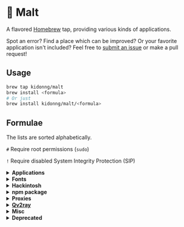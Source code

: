 # 🍺 Malt

A flavored [Homebrew](https://brew.sh/) tap, providing various kinds of applications.

Spot an error? Find a place which can be improved? Or your favorite application isn't included? Feel free to [submit an issue](https://github.com/kidonng/homebrew-malt/issues/new) or make a pull request!

## Usage

```sh
brew tap kidonng/malt
brew install <formula>
# Or just
brew install kidonng/malt/<formula>
```

## Formulae

The lists are sorted alphabetically.

`#` Require root permissions (`sudo`)

`!` Require disabled System Integrity Protection (SIP)

<details>
<summary><strong>Applications</strong></summary>

- [glance-chamburr](https://github.com/chamburr/glance)

  A fork of discontinued [glance](https://formulae.brew.sh/cask/glance).

- [macforge](https://www.macenhance.com/macforge) `!`
- [vimac](https://github.com/dexterleng/vimac)

</details>


<details>
<summary><strong>Fonts</strong></summary>

- [JetBrainsMono Nerd Font](https://github.com/ryanoasis/nerd-fonts/tree/master/patched-fonts/JetBrainsMono)

  Based on JetBrains Mono 2.225 from https://github.com/ryanoasis/nerd-fonts/pull/572.

- [Nonicons](https://github.com/yamatsum/nonicons)

</details>

<details>
<summary><strong>Hackintosh</strong></summary>

Including most tools used in [Dortania Guides](https://dortania.github.io/).

**NOTE** Most tools are scripts which doesn't have a fixed version, so using `--head` to install the latest version is recommended.

- [brigadier](https://github.com/corpnewt/brigadier)
- [cpufriendfriend](https://github.com/fewtarius/CPUFriendFriend)
- [dmidecode](https://github.com/acidanthera/dmidecode)
- [gensmbios](https://github.com/corpnewt/GenSMBIOS)
- [gfxutil](https://github.com/acidanthera/gfxutil)
- [gibmacos](https://github.com/corpnewt/gibMacOS)
- [ifrextract](https://github.com/LongSoft/Universal-IFR-Extractor)
- [ioregistryexplorer](https://github.com/khronokernel/IORegistryClone)
- [kextextractor](https://github.com/corpnewt/KextExtractor)
- [lilu-and-friends](https://github.com/corpnewt/Lilu-and-Friends)
- [mountefi](https://github.com/corpnewt/MountEFI)
- [occonfigcompare](https://github.com/corpnewt/OCConfigCompare)
- [one-key-hidpi](https://github.com/xzhih/one-key-hidpi)
- [one-key-cpufriend](https://github.com/stevezhengshiqi/one-key-cpufriend)
- [opencore-utils](https://github.com/acidanthera/OpenCorePkg)

  Utilities bundled with OpenCore such as `macserial`.

- [propertree](https://github.com/corpnewt/ProperTree)
- [ssdttime](https://github.com/corpnewt/SSDTTime)
- [uefitool](https://github.com/LongSoft/UEFITool)
- [usbmap](https://github.com/corpnewt/USBMap)

</details>

<details>
<summary><strong>npm package</strong></summary>

- [np](https://github.com/sindresorhus/np)
- [typescript-languageserver-server](https://github.com/theia-ide/typescript-language-server)
- [vscode-css-languageserver-bin](https://github.com/vscode-langservers/vscode-css-languageserver-bin)
- [vscode-html-languageserver-bin](https://github.com/vscode-langservers/vscode-html-languageserver-bin)

</details>

<details>
<summary><strong>Proxies</strong></summary>

- [naiveproxy](https://github.com/klzgrad/naiveproxy)
- [shadowsocks-go](https://github.com/shadowsocks/go-shadowsocks2)

</details>

<details>
<summary><strong><a href="https://qv2ray.net/">Qv2ray</a></strong></summary>

- [qv2ray-beta](https://github.com/Qv2ray/Qv2ray)
- [qv2ray-plugin-command / qv2ray-plugin-command-beta](https://github.com/Qv2ray/QvPlugin-Command)
- [qv2ray-plugin-naiveproxy / qv2ray-plugin-naiveproxy-beta](https://github.com/Qv2ray/QvPlugin-NaiveProxy)
- [qv2ray-plugin-ss / qv2ray-plugin-ss-beta](https://github.com/Qv2ray/QvPlugin-SS)
- [qv2ray-plugin-ssr / qv2ray-plugin-ssr-beta](https://github.com/Qv2ray/QvPlugin-SSR)
- [qv2ray-plugin-trojan / qv2ray-plugin-ssr-beta](https://github.com/Qv2ray/QvPlugin-Trojan)
- [qv2ray-plugin-trojan-go / qv2ray-plugin-trojan-go-beta](https://github.com/Qv2ray/QvPlugin-Trojan-Go)

</details>

<details>
<summary><strong>Misc</strong></summary>

- [iconsur](https://github.com/rikumi/iconsur)
- [unsign](https://github.com/steakknife/unsign)

  Useful for dealing with issues like [this](https://github.com/Nyx0uf/qlImageSize#limitations).

</details>

<details>
<summary><strong>Deprecated</strong></summary>

These formulae have been removed from this tap because there are better/maintained alternatives in other taps.

- [clash](https://github.com/Dreamacro/clash): use `homebrew/core/clash`
- [clashx-pro](https://github.com/yichengchen/clashX): use `homebrew/cask-versions/clashx-pro`
- [exa-mod](https://github.com/ogham/exa): use `homebrew/core/exa`
- [leaf](https://github.com/eycorsican/leaf): use `homebrew/core/leaf-proxy`
- [lsix](https://github.com/hackerb9/lsix): use `homebrew/core/lsix`
- [nali](https://github.com/zu1k/nali): use `homebrew/core/nali`
- [neofetch-optional-deps](https://github.com/dylanaraps/neofetch): use `homebrew/core/neofetch`
- [osu](https://osu.ppy.sh/): use `homebrew/cask-versions/osu-development`
- [trojan-go](https://github.com/p4gefau1t/trojan-go): use `homebrew/core/trojan-go`
- [vercel](https://vercel.com/): use `homebrew/core/vercel-cli`
- [viu](https://github.com/atanunq/viu): use `homebrew/core/viu`
- [wrangler](https://github.com/cloudflare/wrangler): use `homebrew/core/cloudflare-wrangler`
- [youtube-dl-mod](https://youtube-dl.org/): use `kidonng/malt/yt-dlp`
- [yt-dlp](https://github.com/yt-dlp/yt-dlp): use `homebrew/core/yt-dlp`
- [New York](https://developer.apple.com/fonts/): use `homebrew/cask-fonts`
- [SF Compact](https://developer.apple.com/fonts/): use `homebrew/cask-fonts`
- [SF Mono](https://developer.apple.com/fonts/): use `homebrew/cask-fonts`
- [SF Pro](https://developer.apple.com/fonts/): use `homebrew/cask-fonts`

</details>
